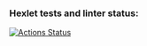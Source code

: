 ### Hexlet tests and linter status:
[![Actions Status](https://github.com/lagunova-julia/java-project-78/actions/workflows/hexlet-check.yml/badge.svg)](https://github.com/lagunova-julia/java-project-78/actions)